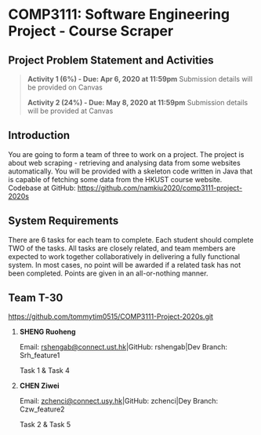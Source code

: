 # COMP3111: Software Engineering Project - Course Scraper
## Project Problem Statement and Activities



> **Activity 1 (6%) - Due: Apr 6, 2020 at 11:59pm** 
> Submission details will be provided on Canvas
>
> **Activity 2 (24%) - Due: May 8, 2020 at 11:59pm**
> Submission details will be provided at Canvas


## Introduction

You are going to form a team of three to work on a project. The project is about web scraping - retrieving and analysing data from some websites automatically. You will be provided with a skeleton code written in Java that is capable of fetching some data from the HKUST course website. 
Codebase at GitHub: https://github.com/namkiu2020/comp3111-project-2020s 
  


## System Requirements

There are 6 tasks for each team to complete. Each student should complete TWO of the tasks. All tasks are closely related, and team members are expected to work together collaboratively in delivering a fully functional system. In most cases, no point will be awarded if a related task has not been completed. Points are given in an all-or-nothing manner.

## Team T-30
https://github.com/tommytim0515/COMP3111-Project-2020s.git

1. **SHENG Ruoheng**

	Email: rshengab@connect.ust.hk|GitHub: rshengab|Dev Branch: Srh_feature1

	Task 1 & Task 4

2. **CHEN Ziwei**

     Email: zchenci@connect.usy.hk|GitHub: zchenci|Dey Branch: Czw_feature2
     
     Task 2 & Task 5

